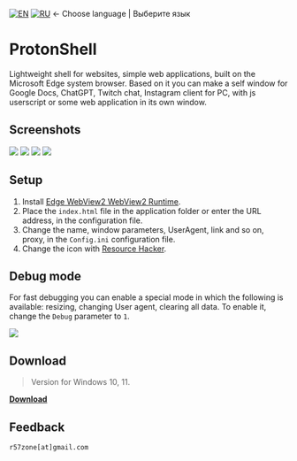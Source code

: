[![EN](https://user-images.githubusercontent.com/9499881/33184537-7be87e86-d096-11e7-89bb-f3286f752bc6.png)](https://github.com/r57zone/ProtonShell/blob/master/README.md) 
[![RU](https://user-images.githubusercontent.com/9499881/27683795-5b0fbac6-5cd8-11e7-929c-057833e01fb1.png)](https://github.com/r57zone/ProtonShell/blob/master/README.RU.md) 
← Choose language | Выберите язык

# ProtonShell
Lightweight shell for websites, simple web applications, built on the Microsoft Edge system browser. Based on it you can make a self window for Google Docs, ChatGPT, Twitch chat, Instagram client for PC, with js userscript or some web application in its own window.

## Screenshots
![](https://github.com/user-attachments/assets/902b2e58-664d-460f-abfd-37de3c8c920b)
[![](https://github.com/user-attachments/assets/c5f0d903-e7d4-42f3-91ad-38f7b6f08d4b)](https://github.com/user-attachments/assets/22419527-2937-4bdc-a7b8-95097cf25de7)
[![](https://github-production-user-asset-6210df.s3.amazonaws.com/9499881/258204596-0de84193-e560-4165-b104-69c5a0b63d34.jpg)](https://github.com/r57zone/ProtonShell/assets/9499881/6a2701eb-869e-480a-8548-628daec17fe7)
[![](https://github-production-user-asset-6210df.s3.amazonaws.com/9499881/258204442-90eb9ab6-d54b-4131-a8e8-12735213935f.jpg)](https://github.com/r57zone/ProtonShell/assets/9499881/e1ff8392-ba8b-4373-a20b-0d1a29773c10)

## Setup
1. Install [Edge WebView2  WebView2 Runtime](https://developer.microsoft.com/en-us/microsoft-edge/webview2/).
2. Place the `index.html` file in the application folder or enter the URL address, in the configuration file.
3. Change the name, window parameters, UserAgent, link and so on, proxy, in the `Config.ini` configuration file.
4. Change the icon with [Resource Hacker](http://www.angusj.com/resourcehacker/).

## Debug mode
For fast debugging you can enable a special mode in which the following is available: resizing, changing User agent, clearing all data. To enable it, change the `Debug` parameter to `1`.

[![](https://github.com/user-attachments/assets/c71837e8-9097-438f-8e15-93efc42b65d3)](https://github.com/user-attachments/assets/e2e88215-3e52-46dd-b24a-42eb6bfdc3e7)

## Download
>Version for Windows 10, 11.<br>

**[Download](https://github.com/r57zone/ProtonShell/releases)**

## Feedback
`r57zone[at]gmail.com`
